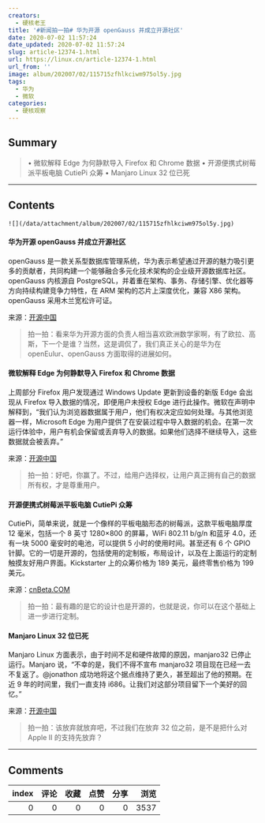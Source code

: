 ```yaml
---
creators:
  - 硬核老王
title: '#新闻拍一拍# 华为开源 openGauss 并成立开源社区'
date: 2020-07-02 11:57:24
date_updated: 2020-07-02 11:57:24
slug: article-12374-1.html
url: https://linux.cn/article-12374-1.html
url_from: ''
image: album/202007/02/115715zfhlkciwm975ol5y.jpg
tags:
  - 华为
  - 微软
categories:
  - 硬核观察
---
```


## Summary

> • 微软解释 Edge 为何静默导入 Firefox 和 Chrome 数据 • 开源便携式树莓派平板电脑 CutiePi 众筹 • Manjaro Linux 32 位已死

***

<!-- more -->

## Contents

`![](/data/attachment/album/202007/02/115715zfhlkciwm975ol5y.jpg)`

#### 华为开源 openGauss 并成立开源社区

openGauss 是一款关系型数据库管理系统，华为表示希望通过开源的魅力吸引更多的贡献者，共同构建一个能够融合多元化技术架构的企业级开源数据库社区。openGauss 内核源自 PostgreSQL，并着重在架构、事务、存储引擎、优化器等方向持续构建竞争力特性，在 ARM 架构的芯片上深度优化，兼容 X86 架构。openGauss 采用木兰宽松许可证。

来源：[开源中国](https://www.oschina.net/news/116866/opengauss-open-sourced)

> 
> 拍一拍：看来华为开源方面的负责人相当喜欢欧洲数学家啊，有了欧拉、高斯，下一个是谁？当然，这是调侃了，我们真正关心的是华为在 openEulur、openGauss 方面取得的进展如何。
> 
> 
> 

#### 微软解释 Edge 为何静默导入 Firefox 和 Chrome 数据

上周部分 Firefox 用户发现通过 Windows Update 更新到设备的新版 Edge 会出现从 Firefox 导入数据的情况，即便用户未授权 Edge 进行此操作。微软在声明中解释到，“我们认为浏览器数据属于用户，他们有权决定应如何处理。与其他浏览器一样，Microsoft Edge 为用户提供了在安装过程中导入数据的机会。在第一次运行体验中，用户有机会保留或丢弃导入的数据。如果他们选择不继续导入，这些数据就会被丢弃。”

来源：[开源中国](https://www.oschina.net/news/116863/why-edge-silently-importing-firefox-chrome-data)

> 
> 拍一拍：好吧，你赢了。不过，给用户选择权，让用户真正拥有自己的数据所有权，才是尊重用户。
> 
> 
> 

#### 开源便携式树莓派平板电脑 CutiePi 众筹

CutiePi，简单来说，就是一个像样的平板电脑形态的树莓派，这款平板电脑厚度 12 毫米，包括一个 8 英寸 1280×800 的屏幕，WiFi 802.11 b/g/n 和蓝牙 4.0，还有一块 5000 毫安时的电池，可以提供 5 小时的使用时间。甚至还有 6 个 GPIO 针脚。它的一切是开源的，包括使用的定制板，布局设计，以及在上面运行的定制触摸友好用户界面。Kickstarter 上的众筹价格为 189 美元，最终零售价格为 199 美元。

来源：[cnBeta.COM](https://www.cnbeta.com/articles/tech/997965.htm)

> 
> 拍一拍：最有趣的是它的设计也是开源的，也就是说，你可以在这个基础上进一步进行定制。
> 
> 
> 

#### Manjaro Linux 32 位已死

Manjaro Linux 方面表示，由于时间不足和硬件故障的原因，manjaro32 已停止运行。Manjaro 说，“不幸的是，我们不得不宣布 manjaro32 项目现在已经一去不复返了。@jonathon 成功地将这个据点维持了更久，甚至超出了他的预期。在近 9 年的时间里，我们一直支持 i686。让我们对这部分项目留下一个美好的回忆。”

来源：[开源中国](https://www.oschina.net/news/116864/manjaro-linux-32-bit)

> 
> 拍一拍：该放弃就放弃吧，不过我们在放弃 32 位之前，是不是把什么对 Apple II 的支持先放弃？
> 
> 
>

***

## Comments


|   index |   评论 |   收藏 |   点赞 |   分享 |   浏览 |
|--------:|-------:|-------:|-------:|-------:|-------:|
|       0 |      0 |      0 |      0 |      0 |   3537 |
